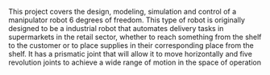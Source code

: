 This project covers the design, modeling, simulation and control of a manipulator robot
6 degrees of freedom. This type of robot is originally designed to be a
industrial robot that automates delivery tasks in supermarkets in the retail sector, whether
to reach something from the shelf to the customer or to place supplies in their corresponding place
from the shelf. It has a prismatic joint that will allow it to move horizontally and
five revolution joints to achieve a wide range of motion in the space of
operation
